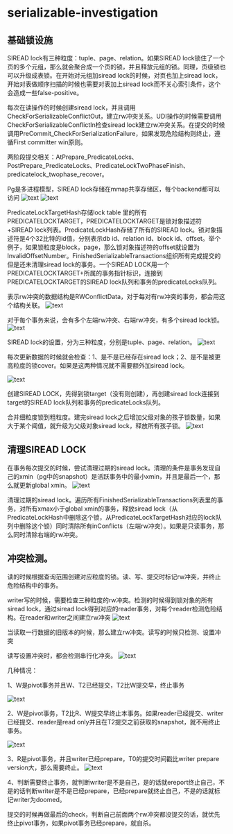 # serializable-investigation
## 基础锁设施
SIREAD lock有三种粒度：tuple、page、relation。如果SIREAD lock锁住了一个页的多个元组，那么就会聚合成一个页的锁，并且释放元组的锁。同理，页级锁也可以升级成表锁。在开始对元组加siread lock的时候，对页也加上siread lock，开始对表做顺序扫描的时候也需要对表加上siread lock而不关心索引条件，这个会造成一些false-positive。

每次在读操作的时候创建siread lock，并且调用CheckForSerializableConflictOut，建立rw冲突关系。UDI操作的时候需要调用CheckForSerializableConflictIn检查siread lock建立rw冲突关系。在提交的时候调用PreCommit_CheckForSerializationFailure，如果发现危险结构则终止，遵循First committer win原则。

两阶段提交相关：AtPrepare_PredicateLocks、PostPrepare_PredicateLocks、PredicateLockTwoPhaseFinish、predicatelock_twophase_recover。

Pg是多进程模型，SIREAD lock存储在mmap共享存储区，每个backend都可以访问
![text](https://github.com/xiaoqiuaming/serializable-investigation/blob/main/%E5%9B%BE%E7%89%871.png)
![text](https://github.com/xiaoqiuaming/serializable-investigation/blob/main/%E5%9B%BE%E7%89%872.png)


PredicateLockTargetHash存储lock table 里的所有PREDICATELOCKTARGET，PREDICATELOCKTARGET是锁对象描述符+SIREAD lock列表。PredicateLockHash存储了所有的SIREAD lock。锁对象描述符是4个32比特的id值，分别表示db id、relation id、block id、offset。举个例子，如果锁粒度是block，page，那么锁对象描述符的offset就设置为InvalidOffsetNumber。FinishedSerializableTransactions组织所有完成提交的但是还未清理siread lock的事务。一个SIREAD LOCK用一个PREDICATELOCKTARGET+所属的事务指针标识，连接到PREDICATELOCKTARGET的SIREAD lock队列和事务的predicateLocks队列。

表示rw冲突的数据结构是RWConflictData，对于每对有rw冲突的事务，都会用这个结构关联。
![text](https://github.com/xiaoqiuaming/serializable-investigation/blob/main/%E5%9B%BE%E7%89%873.png)

对于每个事务来说，会有多个左端rw冲突、右端rw冲突，有多个siread lock锁。
![text](https://github.com/xiaoqiuaming/serializable-investigation/blob/main/%E5%9B%BE%E7%89%874.png)

SIREAD lock的设置，分为三种粒度，分别是tuple、page、relation。
![text](https://github.com/xiaoqiuaming/serializable-investigation/blob/main/%E5%9B%BE%E7%89%875.png)

每次更新数据的时候就会检查：1、是不是已经存在siread lock；2、是不是被更高粒度的锁cover。如果是这两种情况就不需要额外加siread lock。

![text](https://github.com/xiaoqiuaming/serializable-investigation/blob/main/%E5%9B%BE%E7%89%876.png)

创建SIREAD LOCK，先得到锁target（没有则创建），再创建siread lock连接到target的SIREAD lock队列和事务的predicateLocks队列。

合并细粒度锁到粗粒度。建完siread lock之后增加父级对象的孩子锁数量，如果大于某个阈值，就升级为父级对象siread lock，释放所有孩子锁。
![text](https://github.com/xiaoqiuaming/serializable-investigation/blob/main/%E5%9B%BE%E7%89%877.png)

## 清理SIREAD LOCK
  在事务每次提交的时候，尝试清理过期的siread lock。清理的条件是事务发现自己的xmin（pg中的snapshot）是活跃事务中的最小xmin，并且是最后一个，那么就更新global xmin。
  ![text](https://github.com/xiaoqiuaming/serializable-investigation/blob/main/%E5%9B%BE%E7%89%878.png)

  清理过期的siread lock。遍历所有FinishedSerializableTransactions列表里的事务，对所有xmax小于global xmin的事务，释放siread lock（从PredicateLockHash中删除这个锁，从PredicateLockTargetHash对应的lock队列中删除这个锁）同时清除所有inConflicts（左端rw冲突）。如果是只读事务，那么同时清除右端的rw冲突。

## 冲突检测。
读的时候根据查询范围创建对应粒度的锁。读、写、提交时标记rw冲突，并终止危险结构中的事务。

writer写的时候，需要检查三种粒度的rw冲突。检测的时候得到锁对象的所有siread lock，通过siread lock得到对应的reader事务，对每个reader检测危险结构。在reader和writer之间建立rw冲突
![text](https://github.com/xiaoqiuaming/serializable-investigation/blob/main/%E5%9B%BE%E7%89%879.png)

当读取一行数据的旧版本的时候，那么建立rw冲突。读写的时候只检测、设置冲突

读写设置冲突时，都会检测串行化冲突。
![text](https://github.com/xiaoqiuaming/serializable-investigation/blob/main/%E5%9B%BE%E7%89%8710.png)

几种情况：

1、W是pivot事务并且W、T2已经提交，T2比W提交早，终止事务

![text](https://github.com/xiaoqiuaming/serializable-investigation/blob/main/%E5%9B%BE%E7%89%8711.png)

2、W是pivot事务，T2比R、W提交早终止本事务。如果reader已经提交、writer已经提交、reader是read only并且在T2提交之前获取的snapshot，就不用终止事务。

![text](https://github.com/xiaoqiuaming/serializable-investigation/blob/main/%E5%9B%BE%E7%89%8712.png)

3、R是pivot事务，并且writer已经prepare，T0的提交时间戳比writer prepare version大，那么需要终止。
![text](https://github.com/xiaoqiuaming/serializable-investigation/blob/main/%E5%9B%BE%E7%89%8713.png)

4、判断需要终止事务，就判断writer是不是自己，是的话就ereport终止自己，不是的话判断writer是不是已经prepare，已经prepare就终止自己，不是的话就标记writer为doomed。

提交的时候再做最后的check，判断自己前面两个rw冲突都没提交的话，就优先终止pivot事务，如果pivot事务已经prepare，就自杀。
